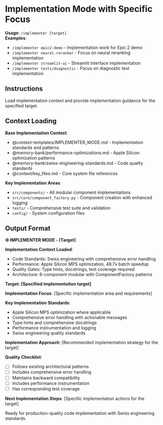 # Implementation Mode with Specific Focus

**Usage**: `/implementer [target]`  
**Examples**:
- `/implementer epic2-demo` - Implementation work for Epic 2 demo
- `/implementer neural-reranker` - Focus on neural reranking implementation
- `/implementer streamlit-ui` - Streamlit interface implementation
- `/implementer tests/diagnostic` - Focus on diagnostic test implementation

## Instructions

Load implementation context and provide implementation guidance for the specified target.

## Context Loading

**Base Implementation Context**:
- @context-templates/IMPLEMENTER_MODE.md - Implementation standards and patterns
- @memory-bank/performance-optimizations.md - Apple Silicon optimization patterns
- @memory-bank/swiss-engineering-standards.md - Code quality standards
- @context/key_files.md - Core system file references

**Key Implementation Areas**:
- `src/components/` - All modular component implementations
- `src/core/component_factory.py` - Component creation with enhanced logging
- `tests/` - Comprehensive test suite and validation
- `config/` - System configuration files

## Output Format

**⚙️ IMPLEMENTER MODE - [Target]**

**Implementation Context Loaded**:
- Code Standards: Swiss engineering with comprehensive error handling
- Performance: Apple Silicon MPS optimization, 48.7x batch speedup
- Quality Gates: Type hints, docstrings, test coverage required
- Architecture: 6-component modular with ComponentFactory patterns

**Target: [Specified implementation target]**

**Implementation Focus**:
[Specific implementation area and requirements]

**Key Implementation Standards**:
- Apple Silicon MPS optimization where applicable
- Comprehensive error handling with actionable messages
- Type hints and comprehensive docstrings
- Performance instrumentation and logging
- Swiss engineering quality standards

**Implementation Approach**:
[Recommended implementation strategy for the target]

**Quality Checklist**:
- [ ] Follows existing architectural patterns
- [ ] Includes comprehensive error handling
- [ ] Maintains backward compatibility
- [ ] Includes performance instrumentation
- [ ] Has corresponding test coverage

**Next Implementation Steps**:
[Specific implementation actions for the target]

Ready for production-quality code implementation with Swiss engineering standards.